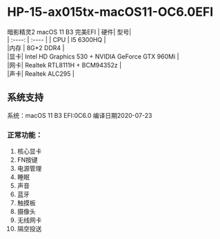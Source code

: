 # HP-15-ax015tx-macOS11-OC6.0EFI
暗影精灵2 macOS 11 B3 完美EFI
| 硬件| 型号|   
| :----: | :---- |
| CPU | I5 6300HQ |    
|内存 | 8G*2 DDR4 |     
|显卡| Intel HD Graphics 530 + NVIDIA GeForce GTX 960Mi |     
|网卡| Realtek RTL8111H + BCM94352z |     
|声卡| Realtek ALC295  |   
## 系统支持
系统：macOS 11 B3
EFI:0C6.0  编译日期2020-07-23
### 正常功能：  
1. 核心显卡
2. FN按键
3. 电源管理
4. 睡眠
5. 声音
6. 蓝牙
7. 触摸板
8. 摄像头
9. 无线网卡
10. 隔空投送


